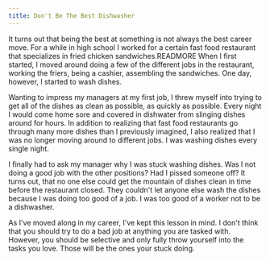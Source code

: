 ```yaml
---
title: Don't Be The Best Dishwasher
---
```


It turns out that being the best at something is not always the best career move. For a while in high school I worked for a certain fast food restaurant that specializes in fried chicken sandwiches.READMORE When I first started, I moved around doing a few of the different jobs in the restaurant, working the friers, being a cashier, assembling the sandwiches. One day, however, I started to wash dishes.

Wanting to impress my managers at my first job, I threw myself into trying to get all of the dishes as clean as possible, as quickly as possible. Every night I would come home sore and covered in dishwater from slinging dishes around for hours. In addition to realizing that fast food restaurants go through many more dishes than I previously imagined, I also realized that I was no longer moving around to different jobs. I was washing dishes every single night. 

I finally had to ask my manager why I was stuck washing dishes. Was I not doing a good job with the other positions? Had I pissed someone off? It turns out, that no one else could get the mountain of dishes clean in time before the restaurant closed. They couldn't let anyone else wash the dishes because I was doing too good of a job. I was too good of a worker not to be a dishwasher.

As I've moved along in my career, I've kept this lesson in mind. I don't think that you should try to do a bad job at anything you are tasked with. However, you should be selective and only fully throw yourself into the tasks you love. Those will be the ones your stuck doing.

